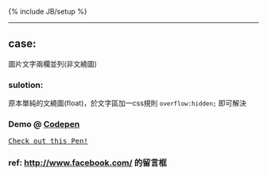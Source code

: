 ﻿---
layout: post
category : lessons
tagline: []
tags : [tech-post, demo, csss]
---
{% include JB/setup %}

---

## case:
圖片文字兩欄並列(非文繞圖)

### sulotion:
原本單純的文繞圖(float)，於文字區加一css規則 `overflow:hidden;` 即可解決


### Demo @ [Codepen](http://codepen.io/)
<pre class="codepen" data-height="300" data-type="result" data-href="mxFaA" data-user="Rplus" data-safe="false"><code></code><a href="http://codepen.io/Rplus/pen/mxFaA">Check out this Pen!</a></pre>
<script async src="http://codepen.io/assets/embed/ei.js"></script>

### ref: http://www.facebook.com/ 的留言框